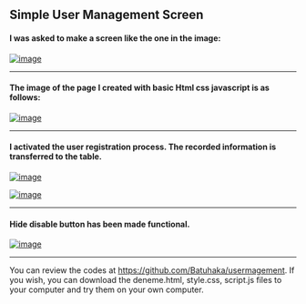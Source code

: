 ## Simple User Management Screen 
#### I was asked to make a screen like the one in the image:

[![image](https://r.resimlink.com/WNs7O38.png)](https://resimlink.com/WNs7O38)

---

#### The image of the page I created with basic Html css javascript is as follows:

[![image](https://r.resimlink.com/nU0zl2.png)](https://resimlink.com/nU0zl2)

---

#### I activated the user registration process. The recorded information is transferred to the table.

[![image](https://r.resimlink.com/md8vP.png)](https://resimlink.com/md8vP)

[![image](https://r.resimlink.com/QlF4iJbknsf.png)](https://resimlink.com/QlF4iJbknsf)

---
#### Hide disable button has been made functional.

[![image](https://r.resimlink.com/DeNGMdL-qRU.png)](https://resimlink.com/DeNGMdL-qRU)

---

You can review the codes at https://github.com/Batuhaka/usermagement. If you wish, you can download the deneme.html, style.css, script.js files to your computer and try them on your own computer.
